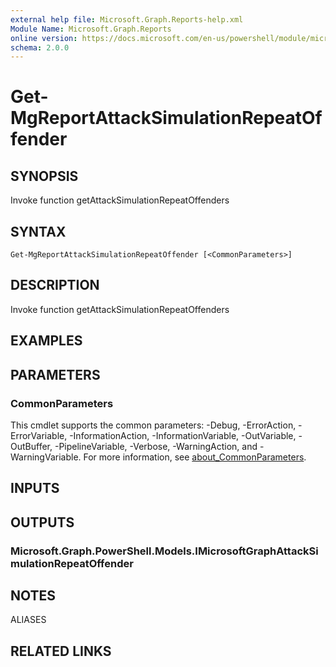 ```yaml
---
external help file: Microsoft.Graph.Reports-help.xml
Module Name: Microsoft.Graph.Reports
online version: https://docs.microsoft.com/en-us/powershell/module/microsoft.graph.reports/get-mgreportattacksimulationrepeatoffender
schema: 2.0.0
---
```


# Get-MgReportAttackSimulationRepeatOffender

## SYNOPSIS
Invoke function getAttackSimulationRepeatOffenders

## SYNTAX

```
Get-MgReportAttackSimulationRepeatOffender [<CommonParameters>]
```

## DESCRIPTION
Invoke function getAttackSimulationRepeatOffenders

## EXAMPLES

## PARAMETERS

### CommonParameters
This cmdlet supports the common parameters: -Debug, -ErrorAction, -ErrorVariable, -InformationAction, -InformationVariable, -OutVariable, -OutBuffer, -PipelineVariable, -Verbose, -WarningAction, and -WarningVariable. For more information, see [about_CommonParameters](http://go.microsoft.com/fwlink/?LinkID=113216).

## INPUTS

## OUTPUTS

### Microsoft.Graph.PowerShell.Models.IMicrosoftGraphAttackSimulationRepeatOffender
## NOTES

ALIASES

## RELATED LINKS
